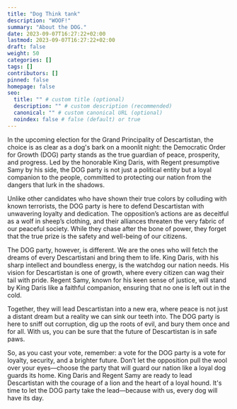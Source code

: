 ```yaml
---
title: "Dog Think tank"
description: "WOOF!"
summary: "About the DOG."
date: 2023-09-07T16:27:22+02:00
lastmod: 2023-09-07T16:27:22+02:00
draft: false
weight: 50
categories: []
tags: []
contributors: []
pinned: false
homepage: false
seo:
  title: "" # custom title (optional)
  description: "" # custom description (recommended)
  canonical: "" # custom canonical URL (optional)
  noindex: false # false (default) or true
---
```

In the upcoming election for the Grand Principality of Descartistan, the choice is as clear as a dog's bark on a moonlit night: the Democratic Order for Growth (DOG) party stands as the true guardian of peace, prosperity, and progress. Led by the honorable King Daris, with Regent presumptive Samy by his side, the DOG party is not just a political entity but a loyal companion to the people, committed to protecting our nation from the dangers that lurk in the shadows.

Unlike other candidates who have shown their true colors by colluding with known terrorists, the DOG party is here to defend Descartistan with unwavering loyalty and dedication. The opposition’s actions are as deceitful as a wolf in sheep’s clothing, and their alliances threaten the very fabric of our peaceful society. While they chase after the bone of power, they forget that the true prize is the safety and well-being of our citizens.

The DOG party, however, is different. We are the ones who will fetch the dreams of every Descartistani and bring them to life. King Daris, with his sharp intellect and boundless energy, is the watchdog our nation needs. His vision for Descartistan is one of growth, where every citizen can wag their tail with pride. Regent Samy, known for his keen sense of justice, will stand by King Daris like a faithful companion, ensuring that no one is left out in the cold.

Together, they will lead Descartistan into a new era, where peace is not just a distant dream but a reality we can sink our teeth into. The DOG party is here to sniff out corruption, dig up the roots of evil, and bury them once and for all. With us, you can be sure that the future of Descartistan is in safe paws.

So, as you cast your vote, remember: a vote for the DOG party is a vote for loyalty, security, and a brighter future. Don’t let the opposition pull the wool over your eyes—choose the party that will guard our nation like a loyal dog guards its home. King Daris and Regent Samy are ready to lead Descartistan with the courage of a lion and the heart of a loyal hound. It's time to let the DOG party take the lead—because with us, every dog will have its day.
